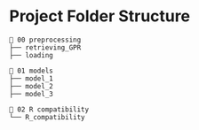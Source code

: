 # Project Folder Structure

```
📁 00 preprocessing  
├── retrieving_GPR  
├── loading  

📁 01 models  
├── model_1  
├── model_2
├── model_3

📁 02 R compatibility  
└── R_compatibility  
```
